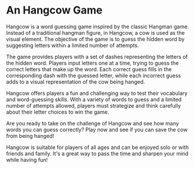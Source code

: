 # An Hangcow Game
 Hangcow is a word guessing game inspired by the classic Hangman game. Instead of a traditional hangman figure, in Hangcow, a cow is used as the visual element. The objective of the game is to guess the hidden word by suggesting letters within a limited number of attempts.

The game provides players with a set of dashes representing the letters of the hidden word. Players input letters one at a time, trying to guess the correct letters that make up the word. Each correct guess fills in the corresponding dash with the guessed letter, while each incorrect guess adds to a visual representation of the cow being hanged.

Hangcow offers players a fun and challenging way to test their vocabulary and word-guessing skills. With a variety of words to guess and a limited number of attempts allowed, players must strategize and think carefully about their letter choices to win the game.

Are you ready to take on the challenge of Hangcow and see how many words you can guess correctly? Play now and see if you can save the cow from being hanged!

Hangcow is suitable for players of all ages and can be enjoyed solo or with friends and family. It's a great way to pass the time and sharpen your mind while having fun! 
